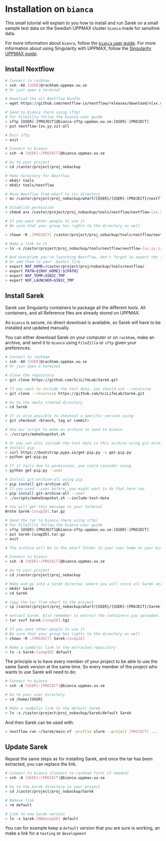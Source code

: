 # Installation on `bianca`

This small tutorial will explain to you how to install and run Sarek on a small sample test data on the Swedish UPPMAX cluster `bianca` made for sensitive data.

For more information about `bianca`, follow the [`bianca` user guide](http://uppmax.uu.se/support/user-guides/bianca-user-guide/).
For more information about using Singularity with UPPMAX, follow the [Singularity UPPMAX guide](https://www.uppmax.uu.se/support-sv/user-guides/singularity-user-guide/).

## Install Nextflow

```bash
# Connect to rackham
> ssh -AX [USER]@rackham.uppmax.uu.se
# Or just open a terminal

# Download the all Nextflow bundle
> wget https://github.com/nextflow-io/nextflow/releases/download/v[xx.yy.zz]/nextflow-[xx.yy.zz]-all

# Send to bianca (here using sftp)
# For FileZilla follow the bianca user guide
> sftp [USER]-[PROJECT]@bianca-sftp.uppmax.uu.se:[USER]-[PROJECT]
> put nextflow-[xx.yy.zz]-all

# Exit sftp
> exit

# Connect to bianca
> ssh -A [USER]-[PROJECT]@bianca.uppmax.uu.se

# Go to your project
> cd /castor/project/proj_nobackup

# Make directory for Nextflow
> mkdir tools
> mkdir tools/nextflow

# Move Nextflow from wharf to its directory
> mv /castor/project/proj_nobackup/wharf/[USER]/[USER]-[PROJECT]/nextflow-[xx.yy.zz]-all /castor/project/proj_nobackup/tools/nextflow

# Establish permission
> chmod a+x /castor/project/proj_nobackup/tools/nextflow/nextflow-[xx.yy.zz]-all

# If you want other people to use it
# Be sure that your group has rights to the directory as well

> chown -R .[PROJECT] /castor/project/proj_nobackup/tools/nextflow/nextflow-[xx.yy.zz]-all

# Make a link to it
> ln -s /castor/project/proj_nobackup/tools/nextflow/nextflow-[xx.yy.zz]-all /castor/project/proj_nobackup/tools/nextflow/nextflow

# And everytime you're launching Nextflow, don't forget to export the following ENV variables
# Or add them to your .bashrc file
> export NXF_HOME=/castor/project/proj/nobackup/tools/nextflow/
> export PATH=${NXF_HOME}:${PATH}
> export NXF_TEMP=$SNIC_TMP
> export NXF_LAUNCHER=$SNIC_TMP
```

## Install Sarek

Sarek use Singularity containers to package all the different tools.
All containers, and all Reference files are already stored on UPPMAX.

As `bianca` is secure, no direct download is available, so Sarek will have to be installed and updated manually.

You can either download Sarek on your computer or on `rackham`, make an archive, and send it to `bianca` using `FileZilla` or `sftp` given your preferences.

```bash
# Connect to rackham
> ssh -AX [USER]@rackham.uppmax.uu.se
# Or just open a terminal

# Clone the repository
> git clone https://github.com/SciLifeLab/Sarek.git

# If you want to include the test data, you should use --recursive
> git clone --recursive https://github.com/SciLifeLab/Sarek.git

# Go to the newly created directory
> cd Sarek

# It is also possible to checkout a specific version using
> git checkout <branch, tag or commit>

# Use our script to make an archive to send to bianca
> ./scripts/makeSnapshot.sh

# Or you can also include the test data in this archive using git-archive-all
# Install pip
> curl https://bootstrap.pypa.io/get-pip.py -o get-pip.py
> python get-pip.py

# If it fails due to permission, you could consider using
> python get-pip.py --user

# Install git-archive-all using pip
> pip install git-archive-all
# If you used --user before, you might want to do that here too
> pip install git-archive-all --user
> ./scripts/makeSnapshot.sh --include-test-data

# You will get this message in your terminal
Wrote Sarek-[snapID].tar.gz

# Send the tar to bianca (here using sftp)
# For FileZilla follow the bianca user guide
> sftp [USER]-[PROJECT]@bianca-sftp.uppmax.uu.se:[USER]-[PROJECT]
> put Sarek-[snapID].tar.gz
> exit

# The archive will be in the wharf folder in your user home on your bianca project

# Connect to bianca
> ssh -A [USER]-[PROJECT]@bianca.uppmax.uu.se

# Go to your project
> cd /castor/project/proj_nobackup

# Make and go into a Sarek directoy (where you will store all Sarek versions)
> mkdir Sarek
> cd Sarek

# Copy the tar from wharf to the project
> cp /castor/project/proj_nobackup/wharf/[USER]/[USER]-[PROJECT]/Sarek-[snapID].tgz /castor/project/proj_nobackup/Sarek

# extract Sarek. Also remember to extract the containers you uploaded.
> tar xvzf Sarek-[snapID].tgz

# If you want other people to use it
# Be sure that your group has rights to the directory as well
> chown -R .[PROJECT] Sarek-[snapID]

# Make a symbolic link to the extracted repository
> ln -s Sarek-[snapID] default
```

The principle is to have every member of your project to be able to use the same Sarek version at the same time. So every member of the project who wants to use Sarek will need to do:

```bash
# Connect to bianca
> ssh -A [USER]-[PROJECT]@bianca.uppmax.uu.se

# Go to your user directory
> cd /home/[USER]

# Make a symbolic link to the default Sarek
> ln -s /castor/project/proj_nobackup/Sarek/default Sarek
```

And then Sarek can be used with:

```bash
> nextflow run ~/Sarek/main.nf -profile slurm --project [PROJECT] ...
```

## Update Sarek

Repeat the same steps as for installing Sarek, and once the tar has been extracted, you can replace the link.

```bash
# Connect to bianca (Connect to rackham first if needed)
> ssh -A [USER]-[PROJECT]@bianca.uppmax.uu.se

# Go to the Sarek directory in your project
> cd /castor/project/proj_nobackup/Sarek

# Remove link
> rm default

# Link to new Sarek version
> ln -s Sarek-[NEWsnapID] default
```

You can for example keep a `default` version that you are sure is working, an make a link for a `testing` or `development`
